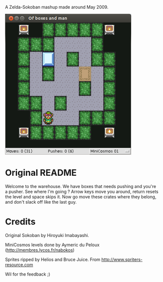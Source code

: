 A Zelda-Sokoban mashup made around May 2009.

![Screenshot](screenshot.png)

# Original README

Welcome to the warehouse.
We have boxes that needs pushing and you're a pusher. See where I'm going ?
Arrow keys move you around, return resets the level and space skips it.
Now go move these crates where they belong, and don't slack off like the last guy.

# Credits

Original Sokoban by Hiroyuki Imabayashi.

MiniCosmos levels done by Aymeric du Peloux (http://membres.lycos.fr/nabokos)

Sprites ripped by Helios and Bruce Juice.
From http://www.spriters-resource.com

Wil for the feedback ;)
